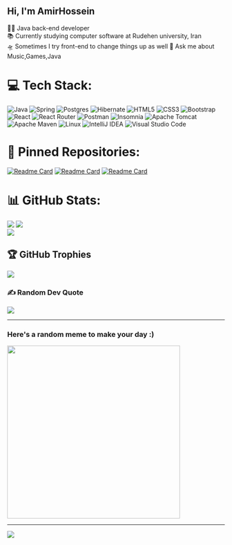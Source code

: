 
 ### <h2>Hi,  I'm AmirHossein</h2>

👨‍💻 Java back-end developer <br>
📚 Currently studying computer software at Rudehen university, Iran <br>
🛸 Sometimes I try front-end to change things up as well
💬 Ask me about Music,Games,Java

# 💻 Tech Stack:
 ![Java](https://img.shields.io/badge/java-%23ED8B00.svg?style=for-the-badge&logo=openjdk&logoColor=white)
 ![Spring](https://img.shields.io/badge/spring-%236DB33F.svg?style=for-the-badge&logo=spring&logoColor=white)
 ![Postgres](https://img.shields.io/badge/postgres-%23316192.svg?style=for-the-badge&logo=postgresql&logoColor=white)
 ![Hibernate](https://img.shields.io/badge/Hibernate-59666C?style=for-the-badge&logo=Hibernate&logoColor=white)
 ![HTML5](https://img.shields.io/badge/html5-%23E34F26.svg?style=for-the-badge&logo=html5&logoColor=white)
 ![CSS3](https://img.shields.io/badge/css3-%231572B6.svg?style=for-the-badge&logo=css3&logoColor=white)
 ![Bootstrap](https://img.shields.io/badge/bootstrap-%238511FA.svg?style=for-the-badge&logo=bootstrap&logoColor=white)
 ![React](https://img.shields.io/badge/react-%2320232a.svg?style=for-the-badge&logo=react&logoColor=%2361DAFB)
 ![React Router](https://img.shields.io/badge/React_Router-CA4245?style=for-the-badge&logo=react-router&logoColor=white)
 ![Postman](https://img.shields.io/badge/Postman-FF6C37?style=for-the-badge&logo=postman&logoColor=white)
 ![Insomnia](https://img.shields.io/badge/Insomnia-black?style=for-the-badge&logo=insomnia&logoColor=5849BE)
 ![Apache Tomcat](https://img.shields.io/badge/apache%20tomcat-%23F8DC75.svg?style=for-the-badge&logo=apache-tomcat&logoColor=black)
 ![Apache Maven](https://img.shields.io/badge/Apache%20Maven-C71A36?style=for-the-badge&logo=Apache%20Maven&logoColor=white)
 ![Linux](https://img.shields.io/badge/Linux-FCC624?style=for-the-badge&logo=linux&logoColor=black)
 ![IntelliJ IDEA](https://img.shields.io/badge/IntelliJIDEA-000000.svg?style=for-the-badge&logo=intellij-idea&logoColor=white)
 ![Visual Studio Code](https://img.shields.io/badge/Visual%20Studio%20Code-0078d7.svg?style=for-the-badge&logo=visual-studio-code&logoColor=white)
 
# 📌 Pinned Repositories:
 [![Readme Card](https://github-readme-stats.vercel.app/api/pin/?username=AmirTghizde&repo=ServiceOrderingSystem&theme=tokyonight)](https://github.com/AmirTghizde/service-ordering-system/tree/master)
 [![Readme Card](https://github-readme-stats.vercel.app/api/pin/?username=AmirTghizde&repo=front-end-collection&theme=tokyonight)](https://github.com/AmirTghizde/front-end-collection)
 [![Readme Card](https://github-readme-stats.vercel.app/api/pin/?username=AmirTghizde&repo=TSVAnalyzer&theme=tokyonight)](https://github.com/AmirTghizde/TSVAnalyzer)
 
# 📊 GitHub Stats:
![](https://github-readme-stats.vercel.app/api?username=AmirTghizde&theme=transparent&hide_border=false&include_all_commits=true&count_private=false)
![](https://github-readme-stats.vercel.app/api/top-langs/?username=AmirTghizde&theme=transparent&hide_border=false&include_all_commits=true&count_private=false&layout=compact)<br/>
![](https://github-readme-streak-stats.herokuapp.com/?user=AmirTghizde&theme=transparent&hide_border=false)


## 🏆 GitHub Trophies
![](https://github-profile-trophy.vercel.app/?username=AmirTghizde&theme=gruvbox&no-frame=false&no-bg=true&margin-w=4)

### ✍️ Random Dev Quote
![](https://quotes-github-readme.vercel.app/api?type=horizontal&theme=dark)

---
<h3>Here's a random meme to make your day :)</h3>
<img src='https://randommeme-five.vercel.app/' style="height: 400px;"/>

---
[![](https://visitcount.itsvg.in/api?id=AmirTghizde&icon=0&color=0)](https://visitcount.itsvg.in)

<!-- Proudly created with GPRM ( https://gprm.itsvg.in ) -->

<!-- Proudly created with GPRM ( https://gprm.itsvg.in ) -->
